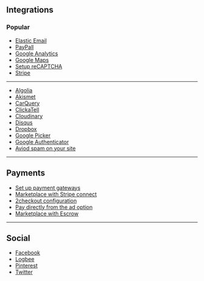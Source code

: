 ## Integrations 

### Popular

* [Elastic Email](Email-settings-elasticemail.md)
* [PayPall](Payment-set-up-payment-gateways.md)
* [Google Analytics](General-add-tracking-codes.md)
* [Google Maps](Publish-options-configure-google-maps-settings.md)
* [Setup reCAPTCHA](Security-how-to-set-up-recaptcha-on-your-site.md)
* [Stripe](Payment-set-up-marketplace-with-srtipe-connect.md)

---

* [Algolia](General-Algolia-search.md)
* [Akismet](Security-avoid-spam-on-your-site.md)
* [CarQuery](Custom-fields-vehicle-data.md)
* [ClickaTell](Security-two-step-sms-authentication.md)
* [Cloudinary](Integrations-cloudinary.md)
* [Disqus](Publish-options-active-comments-with-disquse.md)
* [Dropbox](Custom-fields-sell-digital-goods.md)
* [Google Picker](Custom-fields-sell-digital-goods.md)
* [Google Authenticator](Security-Two-step-authentication.md)
* [Aviod spam on your site](Security-avoid-spam-on-your-site.md)
 
---
## Payments

* [Set up payment gateways](Payment-set-up-payment-gateways.md) 
* [Marketplace with Stripe connect](Payment-set-up-marketplace-with-srtipe-connect.md) 
* [2checkout configuration](Payment-2checkout-configuration.md)
* [Pay directly from the ad option](Payment-pay-directly-from-the-ad-option.md)
* [Marketplace with Escrow](Payment-marketplace-with-escrow.md)

 ---
## Social

* [Facebook](Publish-options-add-facebook-comments.md)
* [Logbee]()
* [Pinterest]()
* [Twitter]()


